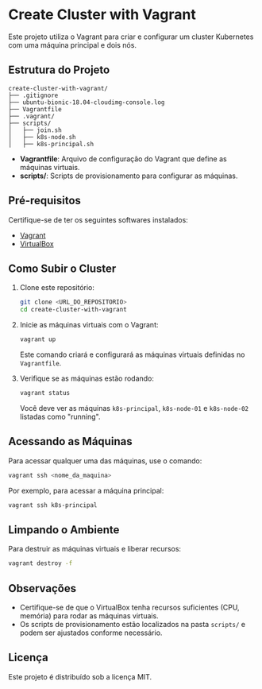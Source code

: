 # Create Cluster with Vagrant

Este projeto utiliza o Vagrant para criar e configurar um cluster Kubernetes com uma máquina principal e dois nós.

## Estrutura do Projeto

```
create-cluster-with-vagrant/
├── .gitignore
├── ubuntu-bionic-18.04-cloudimg-console.log
├── Vagrantfile
├── .vagrant/
├── scripts/
│   ├── join.sh
│   ├── k8s-node.sh
│   ├── k8s-principal.sh
```

- **Vagrantfile**: Arquivo de configuração do Vagrant que define as máquinas virtuais.
- **scripts/**: Scripts de provisionamento para configurar as máquinas.

## Pré-requisitos

Certifique-se de ter os seguintes softwares instalados:

- [Vagrant](https://www.vagrantup.com/)
- [VirtualBox](https://www.virtualbox.org/)

## Como Subir o Cluster

1. Clone este repositório:

   ```bash
   git clone <URL_DO_REPOSITORIO>
   cd create-cluster-with-vagrant
   ```

2. Inicie as máquinas virtuais com o Vagrant:

   ```bash
   vagrant up
   ```

   Este comando criará e configurará as máquinas virtuais definidas no `Vagrantfile`.

3. Verifique se as máquinas estão rodando:

   ```bash
   vagrant status
   ```

   Você deve ver as máquinas `k8s-principal`, `k8s-node-01` e `k8s-node-02` listadas como "running".

## Acessando as Máquinas

Para acessar qualquer uma das máquinas, use o comando:

```bash
vagrant ssh <nome_da_maquina>
```

Por exemplo, para acessar a máquina principal:

```bash
vagrant ssh k8s-principal
```

## Limpando o Ambiente

Para destruir as máquinas virtuais e liberar recursos:

```bash
vagrant destroy -f
```

## Observações

- Certifique-se de que o VirtualBox tenha recursos suficientes (CPU, memória) para rodar as máquinas virtuais.
- Os scripts de provisionamento estão localizados na pasta `scripts/` e podem ser ajustados conforme necessário.

## Licença

Este projeto é distribuído sob a licença MIT.